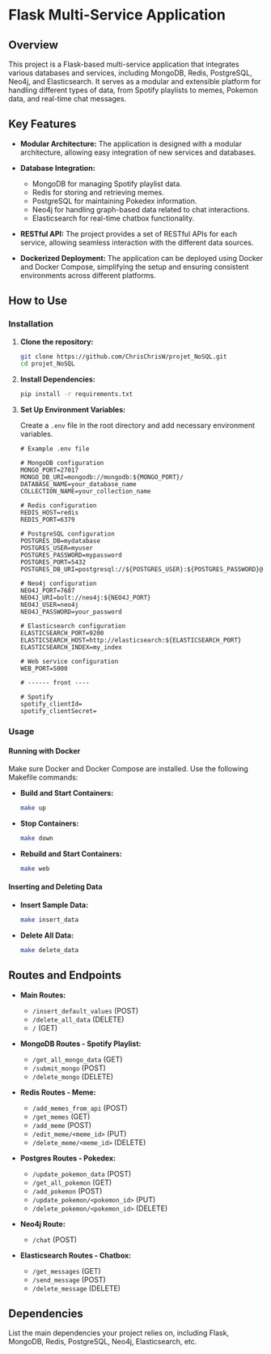 # Flask Multi-Service Application

## Overview

This project is a Flask-based multi-service application that integrates various databases and services, including MongoDB, Redis, PostgreSQL, Neo4j, and Elasticsearch. It serves as a modular and extensible platform for handling different types of data, from Spotify playlists to memes, Pokemon data, and real-time chat messages.

## Key Features

- **Modular Architecture:** The application is designed with a modular architecture, allowing easy integration of new services and databases.

- **Database Integration:**
  - MongoDB for managing Spotify playlist data.
  - Redis for storing and retrieving memes.
  - PostgreSQL for maintaining Pokedex information.
  - Neo4j for handling graph-based data related to chat interactions.
  - Elasticsearch for real-time chatbox functionality.

- **RESTful API:** The project provides a set of RESTful APIs for each service, allowing seamless interaction with the different data sources.

- **Dockerized Deployment:** The application can be deployed using Docker and Docker Compose, simplifying the setup and ensuring consistent environments across different platforms.

## How to Use

### Installation

1. **Clone the repository:**

    ```bash
    git clone https://github.com/ChrisChrisW/projet_NoSQL.git
    cd projet_NoSQL
    ```

2. **Install Dependencies:**

    ```bash
    pip install -r requirements.txt
    ```

3. **Set Up Environment Variables:**

    Create a `.env` file in the root directory and add necessary environment variables.

    ```env
    # Example .env file

    # MongoDB configuration
    MONGO_PORT=27017
    MONGO_DB_URI=mongodb://mongodb:${MONGO_PORT}/
    DATABASE_NAME=your_database_name
    COLLECTION_NAME=your_collection_name
    
    # Redis configuration
    REDIS_HOST=redis
    REDIS_PORT=6379
    
    # PostgreSQL configuration
    POSTGRES_DB=mydatabase
    POSTGRES_USER=myuser
    POSTGRES_PASSWORD=mypassword
    POSTGRES_PORT=5432
    POSTGRES_DB_URI=postgresql://${POSTGRES_USER}:${POSTGRES_PASSWORD}@postgres:${POSTGRES_PORT}/${POSTGRES_DB}
    
    # Neo4j configuration
    NEO4J_PORT=7687
    NEO4J_URI=bolt://neo4j:${NEO4J_PORT}
    NEO4J_USER=neo4j
    NEO4J_PASSWORD=your_password
    
    # Elasticsearch configuration
    ELASTICSEARCH_PORT=9200
    ELASTICSEARCH_HOST=http://elasticsearch:${ELASTICSEARCH_PORT}
    ELASTICSEARCH_INDEX=my_index
    
    # Web service configuration
    WEB_PORT=5000
    
    # ------ front ----
    
    # Spotify
    spotify_clientId=
    spotify_clientSecret=
    ```

### Usage

#### Running with Docker

Make sure Docker and Docker Compose are installed. Use the following Makefile commands:

- **Build and Start Containers:**

  ```bash
  make up
  ```

- **Stop Containers:**

  ```bash
  make down
  ```

- **Rebuild and Start Containers:**

  ```bash
  make web
  ```

#### Inserting and Deleting Data

- **Insert Sample Data:**

  ```bash
  make insert_data
  ```

- **Delete All Data:**

  ```bash
  make delete_data
  ```

## Routes and Endpoints

- **Main Routes:**
  - `/insert_default_values` (POST)
  - `/delete_all_data` (DELETE)
  - `/` (GET)

- **MongoDB Routes - Spotify Playlist:**
  - `/get_all_mongo_data` (GET)
  - `/submit_mongo` (POST)
  - `/delete_mongo` (DELETE)

- **Redis Routes - Meme:**
  - `/add_memes_from_api` (POST)
  - `/get_memes` (GET)
  - `/add_meme` (POST)
  - `/edit_meme/<meme_id>` (PUT)
  - `/delete_meme/<meme_id>` (DELETE)

- **Postgres Routes - Pokedex:**
  - `/update_pokemon_data` (POST)
  - `/get_all_pokemon` (GET)
  - `/add_pokemon` (POST)
  - `/update_pokemon/<pokemon_id>` (PUT)
  - `/delete_pokemon/<pokemon_id>` (DELETE)

- **Neo4j Route:**
  - `/chat` (POST)

- **Elasticsearch Routes - Chatbox:**
  - `/get_messages` (GET)
  - `/send_message` (POST)
  - `/delete_message` (DELETE)

## Dependencies

List the main dependencies your project relies on, including Flask, MongoDB, Redis, PostgreSQL, Neo4j, Elasticsearch, etc.
